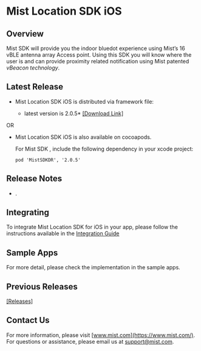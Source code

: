 # Mist Location SDK iOS

## Overview
Mist SDK will provide you the indoor bluedot experience using Mist’s 16 vBLE antenna array Access point. Using this SDK you will know where the user is and can provide proximity related notification using Mist patented *vBeacon technology*.

## Latest Release
* Mist Location SDK iOS is distributed via framework file:            

  * latest version is 2.0.5* [[Download Link]](https://github.com/mistsys/mist-vble-ios-sdk/releases/tag/2.0.5)  

OR

* Mist Location SDK iOS is also available on cocoapods.     

  For Mist SDK , include the following dependency in your xcode project:

  ```pod 'MistSDKDR', '2.0.5'                    ```
  

## Release Notes
* .

## Integrating 
To integrate Mist Location SDK for iOS in your app, please follow the instructions available in the [Integration Guide](https://github.com/mistsys/mist-vble-ios-sdk/wiki)

## Sample Apps
For more detail, please check the implementation in the sample apps. 

## Previous Releases
[[Releases]](https://github.com/mistsys/mist-vble-ios-sdk/releases) 


## Contact Us
For more information, please visit [www.mist.com](https://www.mist.com/). For questions or assistance, please email us at support@mist.com.
